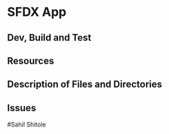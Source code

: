 # SFDX App

## Dev, Build and Test

## Resources

## Description of Files and Directories

## Issues


#Sahil Shitole
